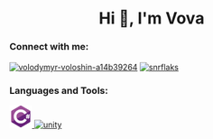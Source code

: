 <h1 align="center">Hi 👋, I'm Vova</h1>
<h3 align="left">Connect with me:</h3>
<p align="left">
<a href="[https://linkedin.com/in/volodymyr-voloshin-a14b39264](https://www.linkedin.com/in/volodymyr-voloshin-a14b39264/)" target="blank"><img align="center" src="https://raw.githubusercontent.com/rahuldkjain/github-profile-readme-generator/master/src/images/icons/Social/linked-in-alt.svg" alt="volodymyr-voloshin-a14b39264" height="30" width="40" /></a>
<a href="https://www.leetcode.com/snrflaks" target="blank"><img align="center" src="https://raw.githubusercontent.com/rahuldkjain/github-profile-readme-generator/master/src/images/icons/Social/leet-code.svg" alt="snrflaks" height="30" width="40" /></a>
</p>

<h3 align="left">Languages and Tools:</h3>
<p align="left"> <a href="https://www.w3schools.com/cs/" target="_blank" rel="noreferrer"> <img src="https://raw.githubusercontent.com/devicons/devicon/master/icons/csharp/csharp-original.svg" alt="csharp" width="40" height="40"/> </a> <a href="https://unity.com/" target="_blank" rel="noreferrer"> <img src="https://www.vectorlogo.zone/logos/unity3d/unity3d-icon.svg" alt="unity" width="40" height="40"/> </a> </p>
